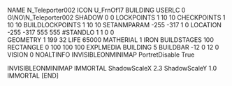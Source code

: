 NAME  N_Teleporter002
ICON U_FrnOf17
BUILDING
USERLC 0 G\NO\N_Teleporter002  SHADOW 0 0
LOCKPOINTS       1 10 10
CHECKPOINTS      1 10 10
BUILDLOCKPOINTS  1 10 10
SETANMPARAM -255 -317 1 0
LOCATION -255 -317 555 555
#STANDLO    1 1 0 0     
GEOMETRY 1 199 32
LIFE     65000
MATHERIAL 1 IRON
BUILDSTAGES 100
RECTANGLE    0 100 100 100
EXPLMEDIA BUILDING 5
BUILDBAR -12 0 12 0
VISION 0
NOALTINFO
INVISIBLEONMINIMAP
PortretDisable True

INVISIBLEONMINIMAP
IMMORTAL
ShadowScaleX 2.3
ShadowScaleY 1.0
IMMORTAL
[END]
